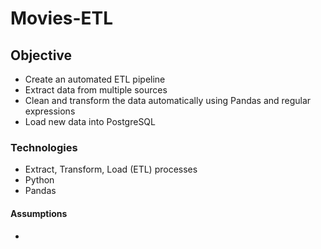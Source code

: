 # Movies-ETL

## Objective
- Create an automated ETL pipeline
- Extract data from multiple sources
- Clean and transform the data automatically using Pandas and regular expressions
- Load new data into PostgreSQL

### Technologies
- Extract, Transform, Load (ETL) processes
- Python
- Pandas

#### Assumptions
- 
